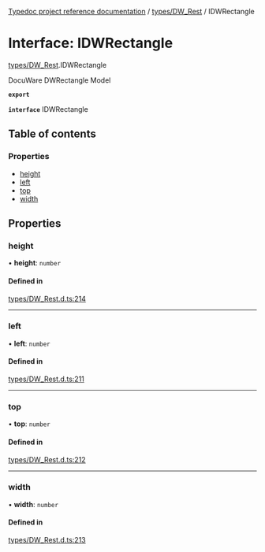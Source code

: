 [Typedoc project reference documentation](../README.md) / [types/DW_Rest](../modules/types_dw_rest.md) / IDWRectangle

# Interface: IDWRectangle

[types/DW_Rest](../modules/types_dw_rest.md).IDWRectangle

DocuWare DWRectangle Model

**`export`**

**`interface`** IDWRectangle

## Table of contents

### Properties

- [height](types_dw_rest.idwrectangle.md#height)
- [left](types_dw_rest.idwrectangle.md#left)
- [top](types_dw_rest.idwrectangle.md#top)
- [width](types_dw_rest.idwrectangle.md#width)

## Properties

### height

• **height**: `number`

#### Defined in

[types/DW_Rest.d.ts:214](https://github.com/DocuWare/REST-Sample-TS/blob/828b3d4/src/types/DW_Rest.d.ts#L214)

___

### left

• **left**: `number`

#### Defined in

[types/DW_Rest.d.ts:211](https://github.com/DocuWare/REST-Sample-TS/blob/828b3d4/src/types/DW_Rest.d.ts#L211)

___

### top

• **top**: `number`

#### Defined in

[types/DW_Rest.d.ts:212](https://github.com/DocuWare/REST-Sample-TS/blob/828b3d4/src/types/DW_Rest.d.ts#L212)

___

### width

• **width**: `number`

#### Defined in

[types/DW_Rest.d.ts:213](https://github.com/DocuWare/REST-Sample-TS/blob/828b3d4/src/types/DW_Rest.d.ts#L213)
